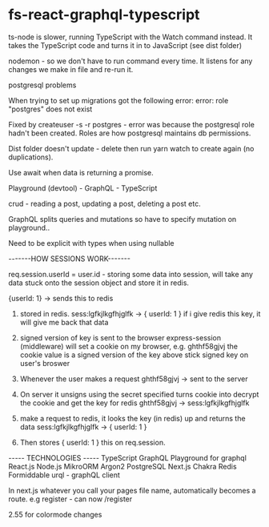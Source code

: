 # fs-react-graphql-typescript

ts-node is slower, running TypeScript with the Watch command instead.
It takes the TypeScript code and turns it in to JavaScript (see dist folder)

nodemon - so we don't have to run command every time. It listens for any changes we make in file and re-run it.

postgresql problems

When trying to set up migrations got the following error:
error: role "postgres" does not exist

Fixed by createuser -s -r postgres - error was because the postgresql role hadn't been created.
Roles are how postgresql maintains db permissions.

Dist folder doesn't update - delete then run yarn watch to create again (no duplications).

Use await when data is returning a promise.

Playground (devtool) - GraphQL - TypeScript

crud - reading a post, updating a post, deleting a post etc.

GraphQL splits queries and mutations so have to specify mutation on playground..

Need to be explicit with types when using nullable 

-------HOW SESSIONS WORK-------

req.session.userId = user.id - storing some data into session, will take any data stuck onto the session object and store it in redis.


{userId: 1} -> sends this to redis

1. stored in redis.
sess:lgfkjlkgfhjglfk -> { userId: 1 }
if i give redis this key, it will give me back that data

2. signed version of key is sent to the browser
express-session (middleware) will set a cookie on my browser, e.g. ghthf58gjvj
the cookie value is a signed version of the key above
stick signed key on user's broswer

3. Whenever the user makes a request
ghthf58gjvj -> sent to the server

4. On server it unsigns using the secret specified
turns cookie into
decrypt the cookie and get the key for redis
ghthf58gjvj -> sess:lgfkjlkgfhjglfk 

5. make a request to redis, it looks the key (in redis) up and returns the data
sess:lgfkjlkgfhjglfk -> { userId: 1 }

6. Then stores { userId: 1 } this on req.session.


----- TECHNOLOGIES -----
TypeScript
GraphQL
Playground for graphql
React.js
Node.js
MikroORM
Argon2
PostgreSQL
Next.js
Chakra
Redis
Formiddable urql - graphQL client

In next.js whatever you call your pages file name, automatically becomes a route. e.g register - can now /register

2.55 for colormode changes







